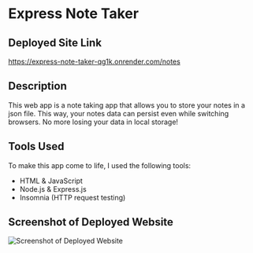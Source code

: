 # Express Note Taker

## Deployed Site Link
https://express-note-taker-qg1k.onrender.com/notes

## Description
This web app is a note taking app that allows you to store your notes in a json file. This way, your notes data can persist even while switching browsers. No more losing your data in local storage!

## Tools Used
To make this app come to life, I used the following tools:

- HTML & JavaScript
- Node.js & Express.js
- Insomnia (HTTP request testing)


## Screenshot of Deployed Website
![Screenshot of Deployed Website](<./assets/Screenshot 2023-12-24 at 7.54.17 AM.png>)